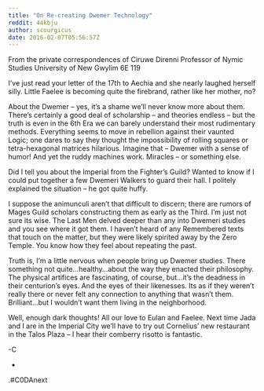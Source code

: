 ```yaml
---
title: "On Re-creating Dwemer Technology"
reddit: 44kbju
author: scourgicus
date: 2016-02-07T05:56:57Z
---
```


From the private correspondences of Ciruwe Direnni
Professor of Nymic Studies
University of New Gwylim
6E 119

I’ve just read your letter of the 17th to Aechia and she nearly laughed herself silly.  Little Faelee is becoming quite the firebrand, rather like her mother, no?

About the Dwemer – yes, it’s a shame we’ll never know more about them.  There’s certainly a good deal of scholarship – and theories endless – but the truth is even in the 6th Era we can barely understand their most rudimentary methods.  Everything seems to move in rebellion against their vaunted Logic; one dares to say they thought the impossibility of rolling squares or tetra-hexagonal matrices hilarious.  Imagine that – Dwemer with a sense of humor!  And yet the ruddy machines work.  Miracles – or something else.

Did I tell you about the Imperial from the Fighter’s Guild?  Wanted to know if I could put together a few Dwemeri Walkers to guard their hall.  I politely explained the situation – he got quite huffy.

I suppose the animunculi aren’t that difficult to discern; there are rumors of Mages Guild scholars constructing them as early as the Third.  I’m just not sure its wise.  The Last Men delved deeper than any into Dwemeri studies and you see where it got them.  I haven’t heard of any Remembered texts that touch on the matter, but they were likely spirited away by the Zero Temple.  You know how they feel about repeating the past.

Truth is, I’m a little nervous when people bring up Dwemer studies.  There something not quite…healthy…about the way they enacted their philosophy.  The physical artifices are fascinating, of course, but…it’s the deadness in their centurion’s eyes.  And the eyes of their likenesses.  Its as if they weren’t really there or never felt any connection to anything that wasn’t them.  Brilliant…but I wouldn’t want them living in the neighborhood.

Well, enough dark thoughts!  All our love to Eulan and Faelee.  Next time Jada and I are in the Imperial City we’ll have to try out Cornelius’ new restaurant in the Talos Plaza – I hear their comberry risotto is fantastic.

-C

*

.#C0DAnext
